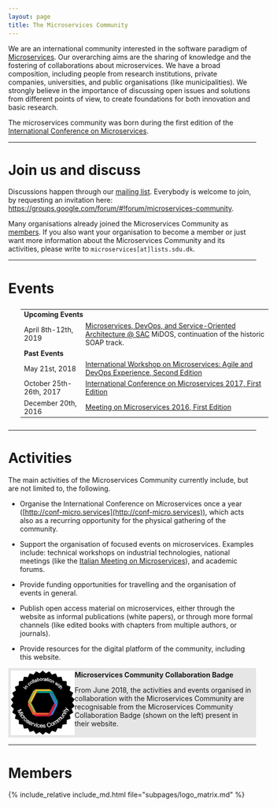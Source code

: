 ```yaml
---
layout: page
title: The Microservices Community
---
```


We are an international community interested in the software paradigm of [Microservices](https://en.wikipedia.org/wiki/Microservices). Our overarching aims are the sharing of knowledge and the fostering of collaborations about microservices. We have a broad composition, including people from research institutions, private companies, universities, and public organisations (like municipalities). We strongly believe in the importance of discussing open issues and solutions from different points of view, to create foundations for both innovation and basic research.

The microservices community was born during the first edition of the [International Conference on Microservices](http://conf-micro.services).

---

# Join us and discuss

Discussions happen through our [mailing list](https://groups.google.com/forum/#!forum/microservices-community). Everybody is welcome to join, by requesting an invitation here: <span style="word-wrap: break-word;"><a href="https://groups.google.com/forum/#!forum/microservices-community">https://groups.google.com/forum/#!forum/microservices-community</a></span>.

Many organisations already joined the Microservices Community as [members](#members). If you also want your organisation to become a member or just want more information about the Microservices Community and its activities, please write to <code>microservices[at]lists.sdu.dk</code>.

---

# Events


<table class="table" style="margin:25px;">
  <tbody>
    <tr><td colspan="2"><strong>Upcoming Events</strong></td></tr>
    <tr>
      <td>April 8th-12th, 2019</td>
      <td><a href="https://midos2019.sdu.dk">Microservices, DevOps, and Service-Oriented Architecture @ SAC</a>
      <span class="small">MiDOS, continuation of the historic SOAP track.</span>
    </td>
    </tr>
    <tr><td colspan="2"><strong>Past Events</strong></td></tr>
    <tr>
      <td>May 21st, 2018</td>
      <td><a href="https://sites.google.com/view/made18/">International Workshop on Microservices: Agile and DevOps Experience, Second Edition</a></td>
    </tr>
    <tr>
      <td>October 25th-26th, 2017</td>
      <td><a href="http://conf-micro.services/2017/index.html">International Conference on Microservices 2017, First Edition</a></td>
    </tr>
    <tr>
      <td>December 20th, 2016</td>
      <td><a href="http://www.italianasoftware.com/mom2016_eng.html">Meeting on Microservices 2016, First Edition</a></td>
    </tr>
  </tbody>
</table>

---

# Activities

The main activities of the Microservices Community currently include, but are not limited to, the following.

- Organise the International Conference on Microservices once a year ([http://conf-micro.services](http://conf-micro.services)), which acts also as a recurring opportunity for the physical gathering of the community.

- Support the organisation of focused events on microservices. Examples include: technical workshops on industrial technologies, national meetings (like the [Italian Meeting on Microservices](http://www.italianasoftware.com/mom2016_eng.html)), and academic forums.

- Provide funding opportunities for travelling and the organisation of events in general.

- Publish open access material on microservices, either through the website as informal publications (white papers), or through more formal channels (like edited books with chapters from multiple authors, or journals).

- Provide resources for the digital platform of the community, including this website.

<div id="badge" style="background-color:#e6e6e6; overflow: auto; padding: 5px;"><img style="float:left;width:130px;" class="mr-3" src="/assets/images/Badge_MC_Supported_black.png" alt="">
<div class="pt-2">
<strong>Microservices Community Collaboration Badge</strong>
<p>
From June 2018, the activities and events organised in collaboration with the Microservices Community are recognisable from the Microservices Community Collaboration Badge (shown on the left) present in their website.</p>
</div>
</div>
<div class="clearfix"></div>

---

# Members

  {% include_relative include_md.html file="subpages/logo_matrix.md" %}
